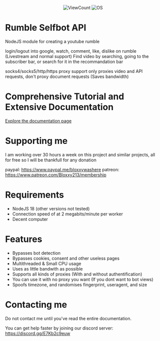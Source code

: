 <p align="center">
    <img alt="ViewCount" src="https://views.whatilearened.today/views/github/JijaProGamer/rumble-selfbot-api.svg">
    <img alt="OS" src="https://img.shields.io/badge/OS-Windows%20/%20Linux/%20MacOS-success">
</p>

# Rumble Selfbot API

NodeJS module for creating a youtube rumble

login/logout into google, watch, comment, like, dislike on rumble (Livestream and normal support)
Find video by searching, going to the subscriber bar, or search for it in the recommandation bar

socks4/socks5/http/https proxy support
only proxies video and API requests, don't proxy document requests (Saves bandwidth)

# Comprehensive Tutorial and Extensive Documentation

<a href="https://www.bloxxy.net/projects/5">Explore the documentation page</a>

# Supporting me

I am working over 30 hours a week on this project and similar projects, all for free
so I will be thankfull for any donation

paypal: https://www.paypal.me/bloxxywashere
patreon: https://www.patreon.com/Bloxxy213/membership

# Requirements
  * NodeJS 18 (other versions not tested)
  * Connection speed of at 2 megabits/minute per worker
  * Decent computer

# Features
  * Bypasses bot detection
  * Bypasses cookies, consent and other useless pages
  * Multithreaded & Small CPU usage
  * Uses as little bandwith as possible
  * Supports all kinds of proxies (With and without authentification)
  * You can use it with no proxy you want (If you dont want to bot views)
  * Spoofs timezone, and randomises fingerprint, useragent, and size

# Contacting me

Do not contact me until you've read the entire documentation.

You can get help faster by joining our discord server: https://discord.gg/E7Kb2c9euw